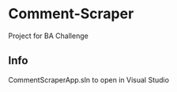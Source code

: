# Comment-Scraper
Project for BA Challenge
<br>
## Info
CommentScraperApp.sln to open in Visual Studio
